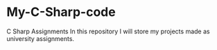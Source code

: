 # My-C-Sharp-code
C Sharp Assignments
In this repository I will store my projects made as university assignments.
